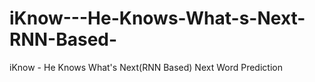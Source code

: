 # iKnow---He-Knows-What-s-Next-RNN-Based-
iKnow - He Knows What's Next(RNN Based) Next Word Prediction
